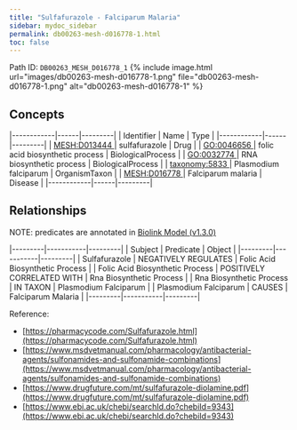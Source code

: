 ```yaml
---
title: "Sulfafurazole - Falciparum Malaria"
sidebar: mydoc_sidebar
permalink: db00263-mesh-d016778-1.html
toc: false 
---
```



Path ID: `DB00263_MESH_D016778_1`
{% include image.html url="images/db00263-mesh-d016778-1.png" file="db00263-mesh-d016778-1.png" alt="db00263-mesh-d016778-1" %}

## Concepts

|------------|------|---------|
| Identifier | Name | Type    |
|------------|------|---------|
| <a href="https://identifiers.org/MESH:D013444">MESH:D013444 </a> | sulfafurazole | Drug |
| <a href="https://identifiers.org/GO:0046656">GO:0046656 </a> | folic acid biosynthetic process | BiologicalProcess |
| <a href="https://identifiers.org/GO:0032774">GO:0032774 </a> | RNA biosynthetic process | BiologicalProcess |
| <a href="https://identifiers.org/taxonomy:5833">taxonomy:5833 </a> | Plasmodium falciparum | OrganismTaxon |
| <a href="https://identifiers.org/MESH:D016778">MESH:D016778 </a> | Falciparum malaria | Disease |
|------------|------|---------|

## Relationships


NOTE: predicates are annotated in <a href="https://github.com/biolink/biolink-model/releases/tag/v1.3.0">Biolink Model (v1.3.0)</a>

|---------|-----------|---------|
| Subject | Predicate | Object  |
|---------|-----------|---------|
| Sulfafurazole | NEGATIVELY REGULATES | Folic Acid Biosynthetic Process |
| Folic Acid Biosynthetic Process | POSITIVELY CORRELATED WITH | Rna Biosynthetic Process |
| Rna Biosynthetic Process | IN TAXON | Plasmodium Falciparum |
| Plasmodium Falciparum | CAUSES | Falciparum Malaria |
|---------|-----------|---------|

Reference: 
  - [https://pharmacycode.com/Sulfafurazole.html](https://pharmacycode.com/Sulfafurazole.html)
  - [https://www.msdvetmanual.com/pharmacology/antibacterial-agents/sulfonamides-and-sulfonamide-combinations](https://www.msdvetmanual.com/pharmacology/antibacterial-agents/sulfonamides-and-sulfonamide-combinations)
  - [https://www.drugfuture.com/mt/sulfafurazole-diolamine.pdf](https://www.drugfuture.com/mt/sulfafurazole-diolamine.pdf)
  - [https://www.ebi.ac.uk/chebi/searchId.do?chebiId=9343](https://www.ebi.ac.uk/chebi/searchId.do?chebiId=9343)
